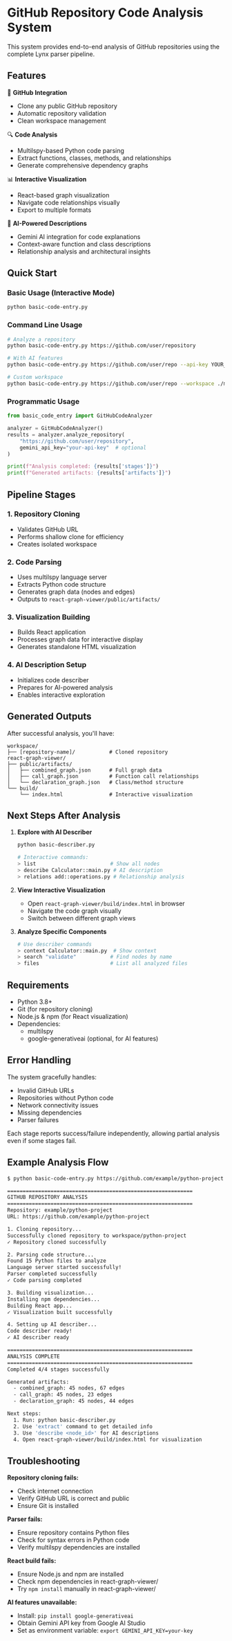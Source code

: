 # GitHub Repository Code Analysis System

This system provides end-to-end analysis of GitHub repositories using the complete Lynx parser pipeline.

## Features

🔗 **GitHub Integration**
- Clone any public GitHub repository
- Automatic repository validation
- Clean workspace management

🔍 **Code Analysis**
- Multilspy-based Python code parsing
- Extract functions, classes, methods, and relationships
- Generate comprehensive dependency graphs

📊 **Interactive Visualization**
- React-based graph visualization
- Navigate code relationships visually
- Export to multiple formats

🤖 **AI-Powered Descriptions**
- Gemini AI integration for code explanations
- Context-aware function and class descriptions
- Relationship analysis and architectural insights

## Quick Start

### Basic Usage (Interactive Mode)
```bash
python basic-code-entry.py
```

### Command Line Usage
```bash
# Analyze a repository
python basic-code-entry.py https://github.com/user/repository

# With AI features
python basic-code-entry.py https://github.com/user/repo --api-key YOUR_GEMINI_KEY

# Custom workspace
python basic-code-entry.py https://github.com/user/repo --workspace ./my-workspace
```

### Programmatic Usage
```python
from basic_code_entry import GitHubCodeAnalyzer

analyzer = GitHubCodeAnalyzer()
results = analyzer.analyze_repository(
    "https://github.com/user/repository",
    gemini_api_key="your-api-key"  # optional
)

print(f"Analysis completed: {results['stages']}")
print(f"Generated artifacts: {results['artifacts']}")
```

## Pipeline Stages

### 1. Repository Cloning
- Validates GitHub URL
- Performs shallow clone for efficiency
- Creates isolated workspace

### 2. Code Parsing
- Uses multilspy language server
- Extracts Python code structure
- Generates graph data (nodes and edges)
- Outputs to `react-graph-viewer/public/artifacts/`

### 3. Visualization Building
- Builds React application
- Processes graph data for interactive display
- Generates standalone HTML visualization

### 4. AI Description Setup
- Initializes code describer
- Prepares for AI-powered analysis
- Enables interactive exploration

## Generated Outputs

After successful analysis, you'll have:

```
workspace/
├── [repository-name]/           # Cloned repository
react-graph-viewer/
├── public/artifacts/
│   ├── combined_graph.json      # Full graph data
│   ├── call_graph.json          # Function call relationships
│   └── declaration_graph.json   # Class/method structure
└── build/
    └── index.html               # Interactive visualization
```

## Next Steps After Analysis

1. **Explore with AI Describer**
   ```bash
   python basic-describer.py
   
   # Interactive commands:
   > list                        # Show all nodes
   > describe Calculator::main.py # AI description
   > relations add::operations.py # Relationship analysis
   ```

2. **View Interactive Visualization**
   - Open `react-graph-viewer/build/index.html` in browser
   - Navigate the code graph visually
   - Switch between different graph views

3. **Analyze Specific Components**
   ```bash
   # Use describer commands
   > context Calculator::main.py  # Show context
   > search "validate"           # Find nodes by name
   > files                       # List all analyzed files
   ```

## Requirements

- Python 3.8+
- Git (for repository cloning)
- Node.js & npm (for React visualization)
- Dependencies:
  - multilspy
  - google-generativeai (optional, for AI features)

## Error Handling

The system gracefully handles:
- Invalid GitHub URLs
- Repositories without Python code
- Network connectivity issues
- Missing dependencies
- Parser failures

Each stage reports success/failure independently, allowing partial analysis even if some stages fail.

## Example Analysis Flow

```bash
$ python basic-code-entry.py https://github.com/example/python-project

============================================================
GITHUB REPOSITORY ANALYSIS
============================================================
Repository: example/python-project
URL: https://github.com/example/python-project

1. Cloning repository...
Successfully cloned repository to workspace/python-project
✓ Repository cloned successfully

2. Parsing code structure...
Found 15 Python files to analyze
Language server started successfully!
Parser completed successfully
✓ Code parsing completed

3. Building visualization...
Installing npm dependencies...
Building React app...
✓ Visualization built successfully

4. Setting up AI describer...
Code describer ready!
✓ AI describer ready

============================================================
ANALYSIS COMPLETE
============================================================
Completed 4/4 stages successfully

Generated artifacts:
  - combined_graph: 45 nodes, 67 edges
  - call_graph: 45 nodes, 23 edges
  - declaration_graph: 45 nodes, 44 edges

Next steps:
  1. Run: python basic-describer.py
  2. Use 'extract' command to get detailed info
  3. Use 'describe <node_id>' for AI descriptions
  4. Open react-graph-viewer/build/index.html for visualization
```

## Troubleshooting

**Repository cloning fails:**
- Check internet connection
- Verify GitHub URL is correct and public
- Ensure Git is installed

**Parser fails:**
- Ensure repository contains Python files
- Check for syntax errors in Python code
- Verify multilspy dependencies are installed

**React build fails:**
- Ensure Node.js and npm are installed
- Check npm dependencies in react-graph-viewer/
- Try `npm install` manually in react-graph-viewer/

**AI features unavailable:**
- Install: `pip install google-generativeai`
- Obtain Gemini API key from Google AI Studio
- Set as environment variable: `export GEMINI_API_KEY=your-key`